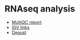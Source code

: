# RNAseq analysis

- [MultiQC report](multiqc_report.html)
- [IGV links](igv_links.html)
- [Degust]()
